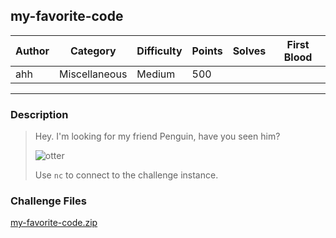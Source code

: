 ## my-favorite-code

| Author | Category      | Difficulty | Points | Solves | First Blood |
| ------ | ------------- | ---------- | ------ | ------ | ----------- |
| ahh    | Miscellaneous | Medium     | 500    |        |             |

---

### Description

> Hey. I'm looking for my friend Penguin, have you seen him?
>
> ![otter](https://warmies.com/cdn/shop/products/CP-OTT-1-Otter-01_dab21f84-4042-436c-aa58-5ae195f1b00d_1400x.jpg?v=1663970333)
>
> Use `nc` to connect to the challenge instance.

### Challenge Files

[my-favorite-code.zip](dist)
